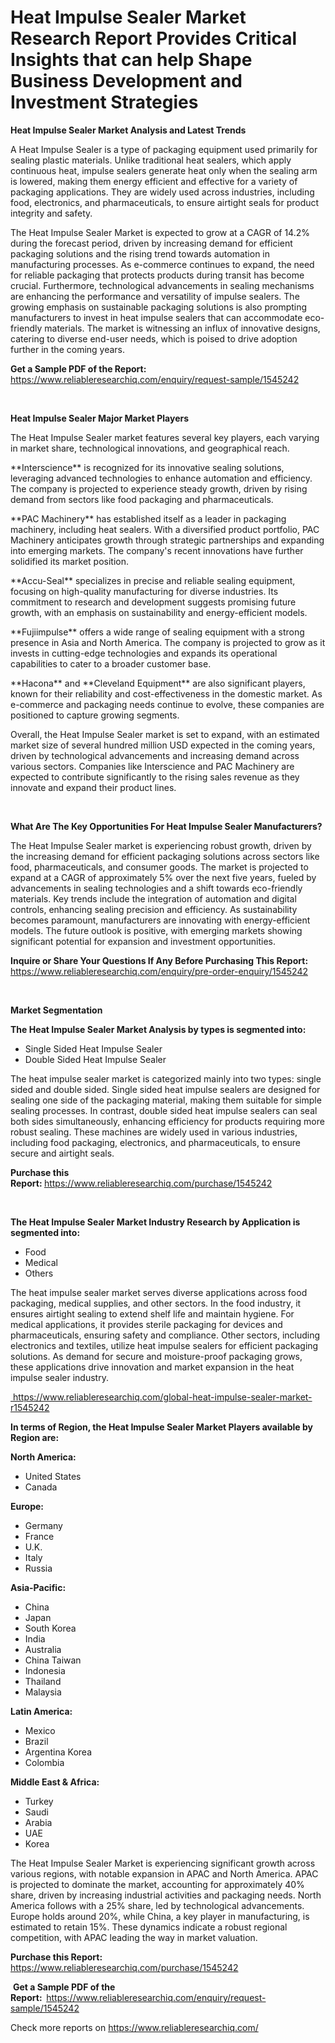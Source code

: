 <p><h1>Heat Impulse Sealer Market Research Report Provides Critical Insights that can help Shape Business Development and Investment Strategies</h1></p><p><strong>Heat Impulse Sealer Market Analysis and Latest Trends</strong></p>
<p><p>A Heat Impulse Sealer is a type of packaging equipment used primarily for sealing plastic materials. Unlike traditional heat sealers, which apply continuous heat, impulse sealers generate heat only when the sealing arm is lowered, making them energy efficient and effective for a variety of packaging applications. They are widely used across industries, including food, electronics, and pharmaceuticals, to ensure airtight seals for product integrity and safety.</p><p>The Heat Impulse Sealer Market is expected to grow at a CAGR of 14.2% during the forecast period, driven by increasing demand for efficient packaging solutions and the rising trend towards automation in manufacturing processes. As e-commerce continues to expand, the need for reliable packaging that protects products during transit has become crucial. Furthermore, technological advancements in sealing mechanisms are enhancing the performance and versatility of impulse sealers. The growing emphasis on sustainable packaging solutions is also prompting manufacturers to invest in heat impulse sealers that can accommodate eco-friendly materials. The market is witnessing an influx of innovative designs, catering to diverse end-user needs, which is poised to drive adoption further in the coming years.</p></p>
<p><strong>Get a Sample PDF of the Report:&nbsp;</strong> <a href="https://www.reliableresearchiq.com/enquiry/request-sample/1545242?utm_campaign=3505&utm_medium=2&utm_source=Github&utm_content=ia&utm_term=08042025&utm_id=heat-impulse-sealer">https://www.reliableresearchiq.com/enquiry/request-sample/1545242</a></p>
<p>&nbsp;</p>
<p><strong>Heat Impulse Sealer Major Market Players</strong></p>
<p><p>The Heat Impulse Sealer market features several key players, each varying in market share, technological innovations, and geographical reach. </p><p>**Interscience** is recognized for its innovative sealing solutions, leveraging advanced technologies to enhance automation and efficiency. The company is projected to experience steady growth, driven by rising demand from sectors like food packaging and pharmaceuticals.</p><p>**PAC Machinery** has established itself as a leader in packaging machinery, including heat sealers. With a diversified product portfolio, PAC Machinery anticipates growth through strategic partnerships and expanding into emerging markets. The company's recent innovations have further solidified its market position.</p><p>**Accu-Seal** specializes in precise and reliable sealing equipment, focusing on high-quality manufacturing for diverse industries. Its commitment to research and development suggests promising future growth, with an emphasis on sustainability and energy-efficient models.</p><p>**Fujiimpulse** offers a wide range of sealing equipment with a strong presence in Asia and North America. The company is projected to grow as it invests in cutting-edge technologies and expands its operational capabilities to cater to a broader customer base.</p><p>**Hacona** and **Cleveland Equipment** are also significant players, known for their reliability and cost-effectiveness in the domestic market. As e-commerce and packaging needs continue to evolve, these companies are positioned to capture growing segments.</p><p>Overall, the Heat Impulse Sealer market is set to expand, with an estimated market size of several hundred million USD expected in the coming years, driven by technological advancements and increasing demand across various sectors. Companies like Interscience and PAC Machinery are expected to contribute significantly to the rising sales revenue as they innovate and expand their product lines.</p></p>
<p>&nbsp;</p>
<p><strong>What Are The Key Opportunities For Heat Impulse Sealer Manufacturers?</strong></p>
<p><p>The Heat Impulse Sealer market is experiencing robust growth, driven by the increasing demand for efficient packaging solutions across sectors like food, pharmaceuticals, and consumer goods. The market is projected to expand at a CAGR of approximately 5% over the next five years, fueled by advancements in sealing technologies and a shift towards eco-friendly materials. Key trends include the integration of automation and digital controls, enhancing sealing precision and efficiency. As sustainability becomes paramount, manufacturers are innovating with energy-efficient models. The future outlook is positive, with emerging markets showing significant potential for expansion and investment opportunities.</p></p>
<p><strong>Inquire or Share Your Questions If Any Before Purchasing This Report:</strong> <a href="https://www.reliableresearchiq.com/enquiry/pre-order-enquiry/1545242?utm_campaign=3505&utm_medium=2&utm_source=Github&utm_content=ia&utm_term=08042025&utm_id=heat-impulse-sealer">https://www.reliableresearchiq.com/enquiry/pre-order-enquiry/1545242</a></p>
<p>&nbsp;</p>
<p><strong>Market Segmentation</strong></p>
<p><strong>The Heat Impulse Sealer Market Analysis by types is segmented into:</strong></p>
<p><ul><li>Single Sided Heat Impulse Sealer</li><li>Double Sided Heat Impulse Sealer</li></ul></p>
<p><p>The heat impulse sealer market is categorized mainly into two types: single sided and double sided. Single sided heat impulse sealers are designed for sealing one side of the packaging material, making them suitable for simple sealing processes. In contrast, double sided heat impulse sealers can seal both sides simultaneously, enhancing efficiency for products requiring more robust sealing. These machines are widely used in various industries, including food packaging, electronics, and pharmaceuticals, to ensure secure and airtight seals.</p></p>
<p><strong>Purchase this Report:&nbsp;</strong><a href="https://www.reliableresearchiq.com/purchase/1545242?utm_campaign=3505&utm_medium=2&utm_source=Github&utm_content=ia&utm_term=08042025&utm_id=heat-impulse-sealer">https://www.reliableresearchiq.com/purchase/1545242</a></p>
<p>&nbsp;</p>
<p><strong>The Heat Impulse Sealer Market Industry Research by Application is segmented into:</strong></p>
<p><ul><li>Food</li><li>Medical</li><li>Others</li></ul></p>
<p><p>The heat impulse sealer market serves diverse applications across food packaging, medical supplies, and other sectors. In the food industry, it ensures airtight sealing to extend shelf life and maintain hygiene. For medical applications, it provides sterile packaging for devices and pharmaceuticals, ensuring safety and compliance. Other sectors, including electronics and textiles, utilize heat impulse sealers for efficient packaging solutions. As demand for secure and moisture-proof packaging grows, these applications drive innovation and market expansion in the heat impulse sealer industry.</p></p>
<p><a href="https://www.reliableresearchiq.com/global-heat-impulse-sealer-market-r1545242?utm_campaign=3505&utm_medium=2&utm_source=Github&utm_content=ia&utm_term=08042025&utm_id=heat-impulse-sealer">&nbsp;https://www.reliableresearchiq.com/global-heat-impulse-sealer-market-r1545242</a></p>
<p><strong>In terms of Region, the Heat Impulse Sealer Market Players available by Region are:</strong></p>
<p>
    <p> <strong> North America: </strong>
        <ul>
            <li>United States</li>
            <li>Canada</li>
        </ul>
        </p> 
    <p> <strong> Europe: </strong>
        <ul>
            <li>Germany</li>
            <li>France</li>
            <li>U.K.</li>
            <li>Italy</li>
            <li>Russia</li>
        </ul>
        </p> 
    <p> <strong> Asia-Pacific: </strong>
        <ul>
            <li>China</li>
            <li>Japan</li>
            <li>South Korea</li>
            <li>India</li>
            <li>Australia</li>
            <li>China Taiwan</li>
            <li>Indonesia</li>
            <li>Thailand</li>
            <li>Malaysia</li>
        </ul>
        </p> 
    <p> <strong> Latin America: </strong>
        <ul>
            <li>Mexico</li>
            <li>Brazil</li>
            <li>Argentina Korea</li>
            <li>Colombia</li>
        </ul>
        </p> 
    <p> <strong> Middle East & Africa: </strong>
        <ul>
            <li>Turkey</li>
            <li>Saudi</li>
            <li>Arabia</li>
            <li>UAE</li>
            <li>Korea</li>
        </ul>
    </p>
    </p>
<p><p>The Heat Impulse Sealer Market is experiencing significant growth across various regions, with notable expansion in APAC and North America. APAC is projected to dominate the market, accounting for approximately 40% share, driven by increasing industrial activities and packaging needs. North America follows with a 25% share, led by technological advancements. Europe holds around 20%, while China, a key player in manufacturing, is estimated to retain 15%. These dynamics indicate a robust regional competition, with APAC leading the way in market valuation.</p></p>
<p><strong>Purchase this Report: </strong><a href="https://www.reliableresearchiq.com/purchase/1545242?utm_campaign=3505&utm_medium=2&utm_source=Github&utm_content=ia&utm_term=08042025&utm_id=heat-impulse-sealer">https://www.reliableresearchiq.com/purchase/1545242</a></p>
<p>&nbsp;<strong>Get a Sample PDF of the Report:&nbsp;&nbsp;</strong><a href="https://www.reliableresearchiq.com/enquiry/request-sample/1545242?utm_campaign=3505&utm_medium=2&utm_source=Github&utm_content=ia&utm_term=08042025&utm_id=heat-impulse-sealer">https://www.reliableresearchiq.com/enquiry/request-sample/1545242</a></p>
<p><strong></strong></p>
<p>Check more reports on <a href="https://www.reliableresearchiq.com/?utm_campaign=3505&utm_medium=2&utm_source=Github&utm_content=ia&utm_term=08042025&utm_id=heat-impulse-sealer">https://www.reliableresearchiq.com/</a></p>